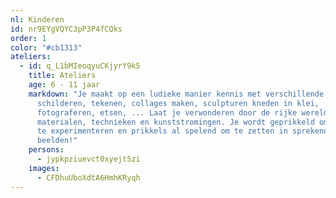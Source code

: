 ```yaml
---
nl: Kinderen
id: nr9EYgVQYC3pP3P4fCQks
order: 1
color: "#cb1313"
ateliers:
  - id: q_L1bMIeoqyuCKjyrY9k5
    title: Ateliers
    age: 6 - 11 jaar
    markdown: "Je maakt op een ludieke manier kennis met verschillende technieken:
      schilderen, tekenen, collages maken, sculpturen kneden in klei,
      fotograferen, etsen, ... Laat je verwonderen door de rijke wereld van
      materialen, technieken en kunststromingen. Je wordt geprikkeld om te doen,
      te experimenteren en prikkels al spelend om te zetten in sprekende
      beelden!"
    persons:
      - jypkpziuevct0xyejt5zi
    images:
      - CFDhuUboXdtA6HmhKRyqh
---
```


